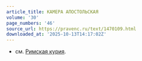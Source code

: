 ```yaml
---
article_title: КАМЕРА АПОСТОЛЬСКАЯ
volume: '30'
page_numbers: '46'
source_url: https://pravenc.ru/text/1470109.html
downloaded_at: '2025-10-13T14:17:02Z'
---
```


- см. [Римская курия](<https://pravenc.ru/text/Римская курия.html>).
